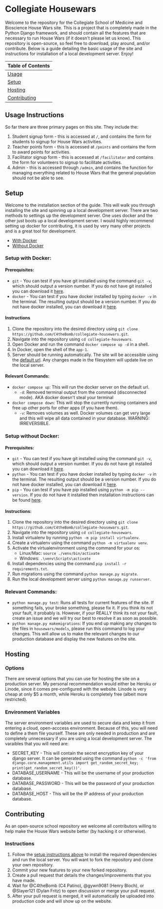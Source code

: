 # Collegiate Housewars

Welcome to the repository for the Collegiate School of Medicine and Bioscience House Wars site. This is a project that is completely made in the Python Django framework, and should contain all the features that are necessary to run House Wars (if it doesn't please let us know). This repository is open-source, so feel free to download, play around, and/or contribute. Below is a guide detailing the basic usage of the site and instructions for installation of a local development server. Enjoy!

| Table of Contents |
| ------- |
| [Usage](#usage-instructions) |
| [Setup](#setup) |
| [Hosting](#hosting) |
| [Contributing](#contributing) |

## Usage Instructions
So far there are three primary pages on this site. They include the: 
1. Student signup form - this is accessed at `/`, and contains the form for students to signup for House Wars activities.
2. Teacher points form - this is accessed at `/points` and contains the form to award points for activities.
3. Facilitator signup form - this is accessed at `/facilitator` and contains the form for volunteers to signup to facilitate activities.
4. Admin - this is accessed through `/admin`, and contains the function for managing everything related to House Wars that the general population should not be able to see.

## Setup
Welcome to the installation section of the guide. This will walk you through installing the site and spinning up a local development server. There are two methods to settings up the development server. One uses docker and the other just boots up a local development server. I would highly recommend setting up docker for contributing, it is used by very many other projects and is a great tool for development.
- [With Docker](#setup-with-docker)
- [Without Docker](#setup-without-docker)

### Setup with Docker:

#### Prerequisites:
- `git` - You can test if you have git installed using the command `git -v`, which should output a version number. If you do not have git installed you can download it [here](https://git-scm.com/downloads).
- `docker` - You can test if you have docker installed by typing `docker -v` in the terminal. The resulting output should be a version number. If you do not have docker installed, you can download it [here](https://www.docker.com/get-started/).
  
#### Instructions
1. Clone the repository into the desired directory using `git clone https://github.com/C4theBomb/collegiate-housewars.git`.
2. Navigate into the repository using `cd collegiate-housewars`.
3. Open Docker and run the command `docker compose up -d` in a shell.
4. In Docker, open the shell of the `app-1`.
5. Server should be running automatically. The site will be accessible using the [default url](http://localhost:8000). Any changes made in the filesystem will update live on the local server.

#### Relevant Commands:
- `docker compose up`: This will run the docker server on the default url.
  - `-d`: Removed terminal output from the command (disconnected mode). AKA docker doesn't steal your terminal
- `docker compose down`: This will stop the currently running containers and free up other ports for other apps (if you have them).
  - `-v`: Removes volumes as well. Docker volumes can get very large and this will wipe all data contained in your database. WARNING: IRREVERSIBLE.

### Setup without Docker:

#### Prerequisites:
- `git` - You can test if you have git installed using the command `git -v`, which should output a version number. If you do not have git installed you can download it [here](https://git-scm.com/downloads).
- `python` - You can test if you have docker installed by typing `docker -v` in the terminal. The resulting output should be a version number. If you do not have docker installed, you can download it [here](https://www.docker.com/get-started/).
- `pip` - You can test if you have pip installed using `python -m pip --version`. If you do not have it installed then installation instructions can be found [here](https://pip.pypa.io/en/stable/installation/).

#### Instructions:
1. Clone the repository into the desired directory using `git clone https://github.com/C4theBomb/collegiate-housewars.git`.
2. Navigate into the repository using `cd collegiate-housewars`.
3. Install virtualenv by running `python -m pip install virtualenv`.
4. Create a virtualenv using the command `python -m virtualenv venv`.
5. Activate the virtualenvironment using the command for your os:
    - Linux/Mac: `source ./venv/bin/activate`
    - Windows: `.\venv\Scripts\activate`
6. Install dependencies using the command `pip install -r requirements.txt`.
7. Run migrations using the command `python manage.py migrate`.
8. Run the local development server using `python manage.py runserver`.

### Relevant Commands:
- `python manage.py test`: Runs all tests for current features of the site. If something fails, your broke something, please fix it. If you think its not your fault, it probably is. However, if your REALLY think its not your fault, create an issue and we will try our best to resolve it as soon as possible.
- `python manage.py makemigrations`: If you end up making any changes to the files in `housewars/models`, please run this command to log your changes. This will allow us to make the relevant changes to our production database and display the new features on the site.

## Hosting

### Options
There are several options that you can use for hosting the site on a production server. My personal recommendation would either be Heroku or Linode, since it comes pre-configured with the website. Linode is very cheap at only $5 a month, while Heroku is completely free (albeit more restricted).

### Environment Variables
The server environment variables are used to secure data and keep it from entering a cloud, open-acccess environment. Because of this, you will need to define a them file yourself. These are only needed in production and are completely unnecessary if you are using a local development server. The varaibles that you will need are:
- SECRET_KEY - This will contain the secret encryption key of your django server. It can be generated using the command `python -c 'from django.core.management.utils import get_random_secret_key; print(get_random_secret_key())'`.
- DATABASE_USERNAME - This will be the username of your production database.
- DATABASE_PASSWORD - This will be the password of your production database.
- DATABASE_HOST - This will be the IP address of your production database.

## Contributing
As an open-source school repository we welcome all contributors willing to help make the House Wars website better (by hacking it or otherwise). 

### Instructions
1. Follow the [setup instructions above](#setup) to install the required dependencies and run the local server. You will want to fork the repository and clone your own repository.
2. Commit your new features to your new forked repository.
3. Create a pull request that details the changes/improvements that you have made.
4. Wait for @C4theBomb (C4 Patino), @gywn9081 (Henry Bloch), or @Slayer121 (Dylan Fritz) to open discussion or merge your pull request.
5. After your pull request is merged, it will automatically be uploaded into production code and will show up on the website.
